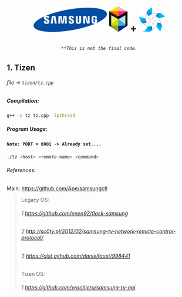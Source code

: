 # <p align="center"><img width="200" src="test/1280px-Samsung_Logo.svg.png"/> <img width="50" src="test/samsung-smart-tv-logo.png"/>  + <img width="70" src="test/Tizen-Pinwheel-On-Dark-RGB.png"/></p>

###### <p align="center">`**This is not the final code.`</p>
## 1. Tizen
###### file → `tizen/tz.cpp`
##### Compilation:
```bash
g++ -o tz tz.cpp -lpthread
```
##### Program Usage:
#### `Note: PORT = 8001 -> Already set....`
```bash
./tz <host> <remote-name> <command>
```
###### References:
Main: https://github.com/Ape/samsungctl <br>
> Legacy OS:
> ###### 1 https://github.com/enen92/flask-samsung
> ###### 2 http://sc0ty.pl/2012/02/samsung-tv-network-remote-control-protocol/ 
> ###### 3 https://gist.github.com/danielfaust/998441
> Tizen OS:
> ###### 1 https://github.com/vrachieru/samsung-tv-api
